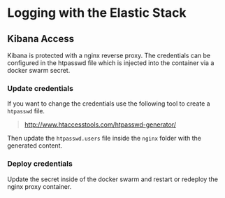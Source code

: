 # Logging with the Elastic Stack

## Kibana Access

Kibana is protected with a nginx reverse proxy. The credentials can be configured in the htpasswd file which is injected into the container via a docker swarm secret.

### Update credentials

If you want to change the credentials use the following tool to create a `htpasswd` file.
> http://www.htaccesstools.com/htpasswd-generator/

Then update the `htpasswd.users` file inside the `nginx` folder with the generated content.

### Deploy credentials

Update the secret inside of the docker swarm and restart or redeploy the nginx proxy container.
